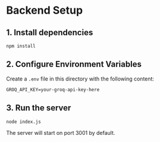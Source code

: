 # Backend Setup

## 1. Install dependencies
```
npm install
```

## 2. Configure Environment Variables
Create a `.env` file in this directory with the following content:
```
GROQ_API_KEY=your-groq-api-key-here
```

## 3. Run the server
```
node index.js
```

The server will start on port 3001 by default. 